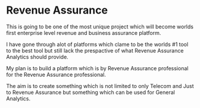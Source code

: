 Revenue Assurance
=================

This is going to be one of the most unique project which will become worlds first enterprise level revenue and business assurance platform.

I have gone through alot of platforms which clame to be the worlds #1 tool to the best tool but still lack the prespactive of what Revenue Assurance Analytics should provide. 

My plan is to build a platform which is by Revenue Assurance professional for the Revenue Assurance professional.

The aim is to create something which is not limited to only Telecom and Just to Revenue Assurance but something which can be used for General Analytics.
